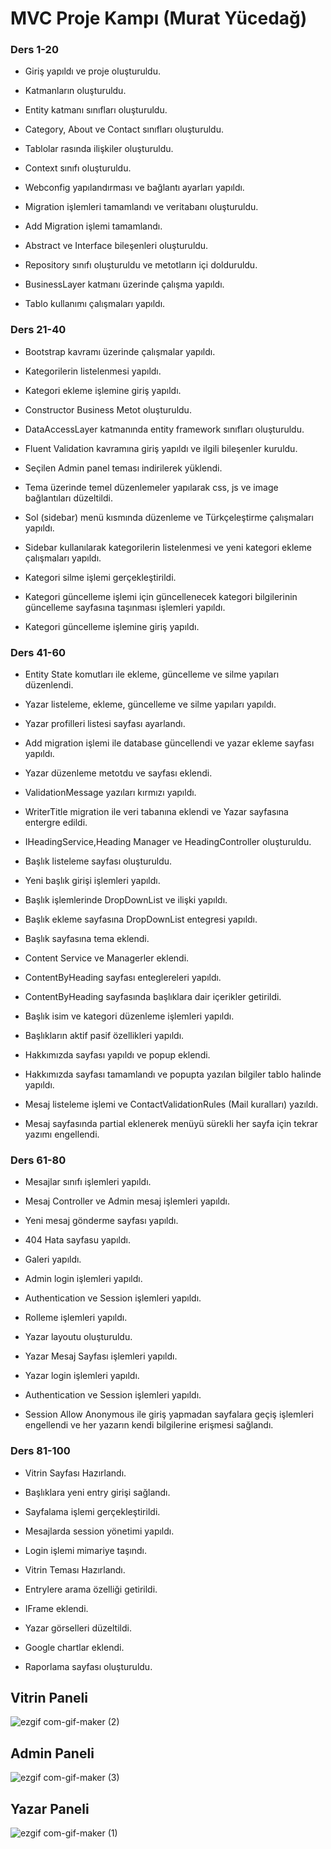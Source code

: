 # MVC Proje Kampı (Murat Yücedağ)
### Ders 1-20

-   Giriş yapıldı ve proje oluşturuldu.
-   Katmanların oluşturuldu.
-   Entity katmanı sınıfları oluşturuldu.
-   Category, About ve Contact sınıfları oluşturuldu.
-   Tablolar rasında ilişkiler oluşturuldu.
-   Context sınıfı oluşturuldu.
-   Webconfig yapılandırması ve bağlantı ayarları yapıldı.
-   Migration işlemleri tamamlandı ve veritabanı oluşturuldu.
-   Add Migration işlemi tamamlandı.
-   Abstract ve Interface bileşenleri oluşturuldu.
-   Repository sınıfı oluşturuldu ve metotların içi dolduruldu.
-   BusinessLayer katmanı üzerinde çalışma yapıldı.

-   Tablo kullanımı çalışmaları yapıldı.

### Ders 21-40

-   Bootstrap kavramı üzerinde çalışmalar yapıldı.
-   Kategorilerin listelenmesi yapıldı.
-   Kategori ekleme işlemine giriş yapıldı.
-   Constructor Business Metot oluşturuldu.

-   DataAccessLayer katmanında entity framework sınıfları oluşturuldu.
-   Fluent Validation kavramına giriş yapıldı ve ilgili bileşenler kuruldu.

-   Seçilen Admin panel teması indirilerek yüklendi.
-   Tema üzerinde temel düzenlemeler yapılarak css, js ve image bağlantıları düzeltildi.
-   Sol (sidebar) menü kısmında düzenleme ve Türkçeleştirme çalışmaları yapıldı.
-   Sidebar kullanılarak kategorilerin listelenmesi ve yeni kategori ekleme çalışmaları yapıldı.

-   Kategori silme işlemi gerçekleştirildi.
-   Kategori güncelleme işlemi için güncellenecek kategori bilgilerinin güncelleme sayfasına taşınması işlemleri yapıldı.
-   Kategori güncelleme işlemine giriş yapıldı.

### Ders 41-60

-   Entity State komutları ile ekleme, güncelleme ve silme yapıları düzenlendi.
-   Yazar listeleme, ekleme, güncelleme ve silme yapıları yapıldı.
-   Yazar profilleri listesi sayfası ayarlandı.
-   Add migration işlemi ile database güncellendi ve yazar ekleme sayfası yapıldı.

-   Yazar düzenleme metotdu ve sayfası eklendi.
-   ValidationMessage yazıları kırmızı yapıldı.
-   WriterTitle migration ile veri tabanına eklendi ve Yazar sayfasına entergre edildi.
-   IHeadingService,Heading Manager ve HeadingController oluşturuldu.
-   Başlık listeleme sayfası oluşturuldu.
-   Yeni başlık girişi işlemleri yapıldı.
-   Başlık işlemlerinde DropDownList ve ilişki yapıldı.
-   Başlık ekleme sayfasına DropDownList entegresi yapıldı.

-   Başlık sayfasına tema eklendi.
-   Content Service ve Managerler eklendi.

-   ContentByHeading sayfası enteglereleri yapıldı.
-   ContentByHeading sayfasında başlıklara dair içerikler getirildi.
-   Başlık isim ve kategori düzenleme işlemleri yapıldı.
-   Başlıkların aktif pasif özellikleri yapıldı.
-   Hakkımızda sayfası yapıldı ve popup eklendi.

-   Hakkımızda sayfası tamamlandı ve popupta yazılan bilgiler tablo halinde yapıldı.
-   Mesaj listeleme işlemi ve ContactValidationRules (Mail kuralları) yazıldı.
-   Mesaj sayfasında partial eklenerek menüyü sürekli her sayfa için tekrar yazımı engellendi.

### Ders 61-80

-   Mesajlar sınıfı işlemleri yapıldı.
-   Mesaj Controller ve Admin mesaj işlemleri yapıldı.
-   Yeni mesaj gönderme sayfası yapıldı.

-   404 Hata sayfasu yapıldı.
-   Galeri yapıldı.

-   Admin login işlemleri yapıldı.
-   Authentication ve Session işlemleri yapıldı.
-   Rolleme işlemleri yapıldı.

-   Yazar layoutu oluşturuldu.
-   Yazar Mesaj Sayfası işlemleri yapıldı.

-   Yazar login işlemleri yapıldı.
-   Authentication ve Session işlemleri yapıldı.
-   Session Allow Anonymous ile giriş yapmadan sayfalara geçiş işlemleri engellendi ve her yazarın kendi bilgilerine erişmesi sağlandı.

### Ders 81-100

-   Vitrin Sayfası Hazırlandı.
-   Başlıklara yeni entry girişi sağlandı.

-   Sayfalama işlemi gerçekleştirildi.
-   Mesajlarda session yönetimi yapıldı.
-   Login işlemi mimariye taşındı.

-   Vitrin Teması Hazırlandı.
-   Entrylere arama özelliği getirildi.

-   IFrame eklendi.
-   Yazar görselleri düzeltildi.
-   Google chartlar eklendi.
-   Raporlama sayfası oluşturuldu.





## Vitrin Paneli

![ezgif com-gif-maker (2)](https://user-images.githubusercontent.com/80921292/196508735-76f47c6f-e9e6-40a8-afeb-b7a1a7122e55.gif)


## Admin Paneli

![ezgif com-gif-maker (3)](https://user-images.githubusercontent.com/80921292/196511451-77806333-28e1-4a81-9771-7ced43dd0550.gif)


## Yazar Paneli

![ezgif com-gif-maker (1)](https://user-images.githubusercontent.com/80921292/196506597-4cd32b5e-4d39-4b35-afd3-c6dd1fc21b13.gif)
